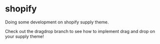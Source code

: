 # shopify
Doing some development on shopify supply theme.

Check out the dragdrop branch to see how to implement drag and drop on your supply theme!
